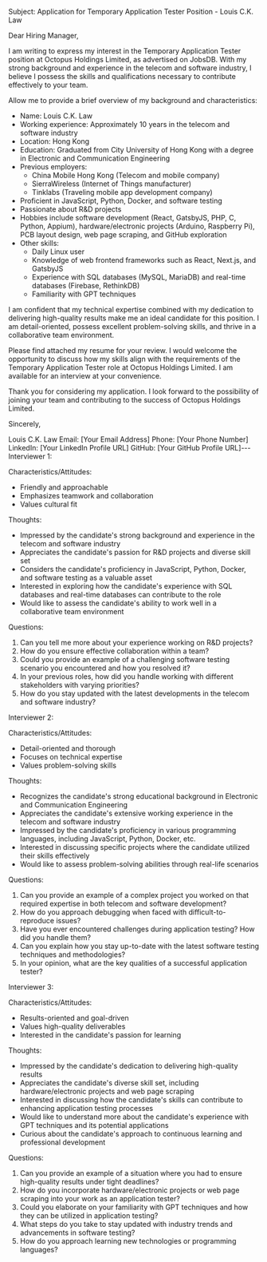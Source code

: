 Subject: Application for Temporary Application Tester Position - Louis C.K. Law

Dear Hiring Manager,

I am writing to express my interest in the Temporary Application Tester position at Octopus Holdings Limited, as advertised on JobsDB. With my strong background and experience in the telecom and software industry, I believe I possess the skills and qualifications necessary to contribute effectively to your team.

Allow me to provide a brief overview of my background and characteristics:

- Name: Louis C.K. Law
- Working experience: Approximately 10 years in the telecom and software industry
- Location: Hong Kong
- Education: Graduated from City University of Hong Kong with a degree in Electronic and Communication Engineering
- Previous employers:
  - China Mobile Hong Kong (Telecom and mobile company)
  - SierraWireless (Internet of Things manufacturer)
  - Tinklabs (Traveling mobile app development company)
- Proficient in JavaScript, Python, Docker, and software testing
- Passionate about R&D projects
- Hobbies include software development (React, GatsbyJS, PHP, C, Python, Appium), hardware/electronic projects (Arduino, Raspberry Pi), PCB layout design, web page scraping, and GitHub exploration
- Other skills:
  - Daily Linux user
  - Knowledge of web frontend frameworks such as React, Next.js, and GatsbyJS
  - Experience with SQL databases (MySQL, MariaDB) and real-time databases (Firebase, RethinkDB)
  - Familiarity with GPT techniques

I am confident that my technical expertise combined with my dedication to delivering high-quality results make me an ideal candidate for this position. I am detail-oriented, possess excellent problem-solving skills, and thrive in a collaborative team environment.

Please find attached my resume for your review. I would welcome the opportunity to discuss how my skills align with the requirements of the Temporary Application Tester role at Octopus Holdings Limited. I am available for an interview at your convenience.

Thank you for considering my application. I look forward to the possibility of joining your team and contributing to the success of Octopus Holdings Limited.

Sincerely,

Louis C.K. Law
Email: [Your Email Address]
Phone: [Your Phone Number]
LinkedIn: [Your LinkedIn Profile URL]
GitHub: [Your GitHub Profile URL]---Interviewer 1: 

Characteristics/Attitudes:
- Friendly and approachable
- Emphasizes teamwork and collaboration
- Values cultural fit

Thoughts:
- Impressed by the candidate's strong background and experience in the telecom and software industry
- Appreciates the candidate's passion for R&D projects and diverse skill set
- Considers the candidate's proficiency in JavaScript, Python, Docker, and software testing as a valuable asset
- Interested in exploring how the candidate's experience with SQL databases and real-time databases can contribute to the role
- Would like to assess the candidate's ability to work well in a collaborative team environment

Questions:
1. Can you tell me more about your experience working on R&D projects?
2. How do you ensure effective collaboration within a team?
3. Could you provide an example of a challenging software testing scenario you encountered and how you resolved it?
4. In your previous roles, how did you handle working with different stakeholders with varying priorities?
5. How do you stay updated with the latest developments in the telecom and software industry?

Interviewer 2:

Characteristics/Attitudes:
- Detail-oriented and thorough
- Focuses on technical expertise
- Values problem-solving skills

Thoughts:
- Recognizes the candidate's strong educational background in Electronic and Communication Engineering
- Appreciates the candidate's extensive working experience in the telecom and software industry
- Impressed by the candidate's proficiency in various programming languages, including JavaScript, Python, Docker, etc.
- Interested in discussing specific projects where the candidate utilized their skills effectively
- Would like to assess problem-solving abilities through real-life scenarios

Questions:
1. Can you provide an example of a complex project you worked on that required expertise in both telecom and software development?
2. How do you approach debugging when faced with difficult-to-reproduce issues?
3. Have you ever encountered challenges during application testing? How did you handle them?
4. Can you explain how you stay up-to-date with the latest software testing techniques and methodologies?
5. In your opinion, what are the key qualities of a successful application tester?

Interviewer 3:

Characteristics/Attitudes:
- Results-oriented and goal-driven
- Values high-quality deliverables
- Interested in the candidate's passion for learning

Thoughts:
- Impressed by the candidate's dedication to delivering high-quality results
- Appreciates the candidate's diverse skill set, including hardware/electronic projects and web page scraping
- Interested in discussing how the candidate's skills can contribute to enhancing application testing processes
- Would like to understand more about the candidate's experience with GPT techniques and its potential applications
- Curious about the candidate's approach to continuous learning and professional development

Questions:
1. Can you provide an example of a situation where you had to ensure high-quality results under tight deadlines?
2. How do you incorporate hardware/electronic projects or web page scraping into your work as an application tester?
3. Could you elaborate on your familiarity with GPT techniques and how they can be utilized in application testing?
4. What steps do you take to stay updated with industry trends and advancements in software testing?
5. How do you approach learning new technologies or programming languages?